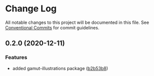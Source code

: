 # Change Log

All notable changes to this project will be documented in this file.
See [Conventional Commits](https://conventionalcommits.org) for commit guidelines.

## 0.2.0 (2020-12-11)


### Features

* added gamut-illustrations package ([b2b53b8](https://github.com/Codecademy/client-modules/commit/b2b53b83d5db00f4c358bb91ca27c6593c0b2708))

